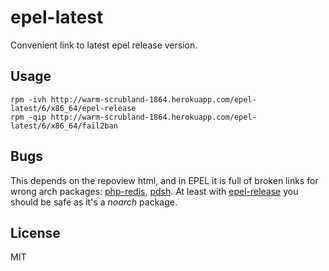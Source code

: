 epel-latest
===========

Convenient link to latest epel release version.

Usage
-----

    rpm -ivh http://warm-scrubland-1864.herokuapp.com/epel-latest/6/x86_64/epel-release
    rpm -qip http://warm-scrubland-1864.herokuapp.com/epel-latest/6/x86_64/fail2ban

Bugs
----
This depends on the repoview html, and in EPEL it is full of broken links for
wrong arch packages: 
[php-redis](http://dl.fedoraproject.org/pub/epel/6/x86_64/repoview/php-redis.html), 
[pdsh](http://dl.fedoraproject.org/pub/epel/6/x86_64/repoview/pdsh.html).
At least with [epel-release](http://dl.fedoraproject.org/pub/epel/6/x86_64/repoview/epel-release.html) you should be safe as it's a *noarch* package.

License
-------
MIT
